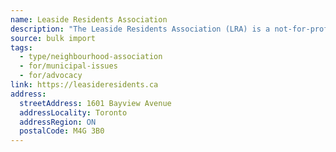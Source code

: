 ```yaml
---
name: Leaside Residents Association
description: "The Leaside Residents Association (LRA) is a not-for-profit organization representing the residents of the neighbourhood of Leaside in Toronto, Ontario, Canada. We aim to enhance the livability of Leaside for all residents. The LRA actively advocates on all matters affecting the livability of Leaside, including development, traffic, public safety and crime issues."
source: bulk import
tags:
  - type/neighbourhood-association
  - for/municipal-issues
  - for/advocacy
link: https://leasideresidents.ca
address:
  streetAddress: 1601 Bayview Avenue
  addressLocality: Toronto
  addressRegion: ON
  postalCode: M4G 3B0
---
```


<!-- Community added via bulk import -->
